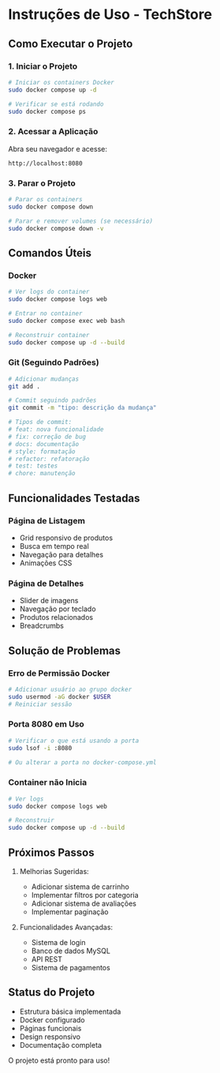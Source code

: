# Instruções de Uso - TechStore

## Como Executar o Projeto

### 1. Iniciar o Projeto
```bash
# Iniciar os containers Docker
sudo docker compose up -d

# Verificar se está rodando
sudo docker compose ps
```

### 2. Acessar a Aplicação
Abra seu navegador e acesse:
```
http://localhost:8080
```

### 3. Parar o Projeto
```bash
# Parar os containers
sudo docker compose down

# Parar e remover volumes (se necessário)
sudo docker compose down -v
```

## Comandos Úteis

### Docker
```bash
# Ver logs do container
sudo docker compose logs web

# Entrar no container
sudo docker compose exec web bash

# Reconstruir container
sudo docker compose up -d --build
```

### Git (Seguindo Padrões)
```bash
# Adicionar mudanças
git add .

# Commit seguindo padrões
git commit -m "tipo: descrição da mudança"

# Tipos de commit:
# feat: nova funcionalidade
# fix: correção de bug
# docs: documentação
# style: formatação
# refactor: refatoração
# test: testes
# chore: manutenção
```

## Funcionalidades Testadas

### Página de Listagem
- Grid responsivo de produtos
- Busca em tempo real
- Navegação para detalhes
- Animações CSS

### Página de Detalhes
- Slider de imagens
- Navegação por teclado
- Produtos relacionados
- Breadcrumbs

## Solução de Problemas

### Erro de Permissão Docker
```bash
# Adicionar usuário ao grupo docker
sudo usermod -aG docker $USER
# Reiniciar sessão
```

### Porta 8080 em Uso
```bash
# Verificar o que está usando a porta
sudo lsof -i :8080

# Ou alterar a porta no docker-compose.yml
```

### Container não Inicia
```bash
# Ver logs
sudo docker compose logs web

# Reconstruir
sudo docker compose up -d --build
```

## Próximos Passos

1. Melhorias Sugeridas:
   - Adicionar sistema de carrinho
   - Implementar filtros por categoria
   - Adicionar sistema de avaliações
   - Implementar paginação

2. Funcionalidades Avançadas:
   - Sistema de login
   - Banco de dados MySQL
   - API REST
   - Sistema de pagamentos

## Status do Projeto

- Estrutura básica implementada
- Docker configurado
- Páginas funcionais
- Design responsivo
- Documentação completa

O projeto está pronto para uso!
